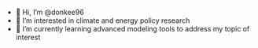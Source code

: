 - 👋 Hi, I’m @donkee96
- 👀 I’m interested in climate and energy policy research
- 🌱 I’m currently learning advanced modeling tools to address my topic of interest
  
